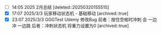 
- [ ] 14:05 2025 2月总结 
	[deleted::20250320155515]
- [x] 17:07 2025/3/3 玩家移动状态机 - 基础移动
	[archived::true]
- [x] 23:07 
	2025/3/3 GGGTest Udemy 修改Bug
	前者：按住空格时冲刺 会 一边冲 一边跳
	后者：冲刺状态机 将重力设置为0 [archived::true]